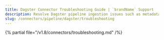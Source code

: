 ```yaml
---
title: Dagster Connector Troubleshooting Guide | `brandName` Support
description: Resolve Dagster pipeline ingestion issues such as metadata gaps, API rate-limits, or project config errors.
slug: /connectors/pipeline/dagster/troubleshooting
---
```


{% partial file="/v1.8/connectors/troubleshooting.md" /%}
